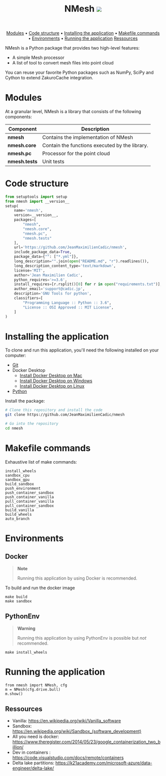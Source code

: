 <h1 align="center">
  <br>
  NMesh
  <img src="https://drive.google.com/uc?id=1adCikDmjjDULmn-3R7_wpyyJX-nzKlHb">
  <br>
  <br>
</h1>

<p align="center">
  <a href="#modules">Modules</a> •
  <a href="#code-structure">Code structure</a> •
  <a href="#installing-the-application">Installing the application</a> •
  <a href="#makefile-commands">Makefile commands</a> •
  <a href="#environments">Environments</a> •
  <a href="#running-the-application">Running the application</a>
  <a href="#ressources">Ressources</a>
</p>


NMesh is a Python package that provides two high-level features:
- A simple Mesh processor
- A list of tool to convert mesh files into point cloud

You can reuse your favorite Python packages such as NumPy, SciPy and Cython to extend ZakuroCache integration.


# Modules

At a granular level, NMesh is a library that consists of the following components:

| Component | Description |
| ---- | --- |
| **nmesh** | Contains the implementation of NMesh |
| **nmesh.core** | Contain the functions executed by the library. |
| **nmesh.pc** | Processor for the point cloud|
| **nmesh.tests** | Unit tests |



# Code structure
```python
from setuptools import setup
from nmesh import __version__
setup(
    name='nmesh',
    version=__version__,
    packages=[
        "nmesh",
        "nmesh.core",
        "nmesh.pc",
        "nmesh.tests"
    ],
    url='https://github.com/JeanMaximilienCadic/nmesh',
    include_package_data=True,
    package_data={"": ["*.yml"]},
    long_description="".join(open("README.md", "r").readlines()),
    long_description_content_type='text/markdown',
    license='MIT',
    author='Jean Maximilien Cadic',
    python_requires='>=3.6',
    install_requires=[r.rsplit()[0] for r in open("requirements.txt")],
    author_email='support@cadic.jp',
    description='GNU Tools for python',
    classifiers=[
        "Programming Language :: Python :: 3.6",
        "License :: OSI Approved :: MIT License",
    ]
)

```

# Installing the application
To clone and run this application, you'll need the following installed on your computer:
- [Git](https://git-scm.com)
- Docker Desktop
   - [Install Docker Desktop on Mac](https://docs.docker.com/docker-for-mac/install/)
   - [Install Docker Desktop on Windows](https://docs.docker.com/desktop/install/windows-install/)
   - [Install Docker Desktop on Linux](https://docs.docker.com/desktop/install/linux-install/)
- [Python](https://www.python.org/downloads/)

Install the package:
```bash
# Clone this repository and install the code
git clone https://github.com/JeanMaximilienCadic/nmesh

# Go into the repository
cd nmesh
```

# Makefile commands
Exhaustive list of make commands:
```
install_wheels
sandbox_cpu
sandbox_gpu
build_sandbox
push_environment
push_container_sandbox
push_container_vanilla
pull_container_vanilla
pull_container_sandbox
build_vanilla
build_wheels
auto_branch 
```
# Environments

## Docker

> **Note**
> 
> Running this application by using Docker is recommended.

To build and run the docker image
```
make build
make sandbox
```

## PythonEnv

> **Warning**
> 
> Running this application by using PythonEnv is possible but *not* recommended.
```
make install_wheels
```
# Running the application
```
from nmesh import NMesh, cfg
m = NMesh(cfg.drive.bull)
m.show()
```

## Ressources
* Vanilla:  https://en.wikipedia.org/wiki/Vanilla_software
* Sandbox: https://en.wikipedia.org/wiki/Sandbox_(software_development)
* All you need is docker: https://www.theregister.com/2014/05/23/google_containerization_two_billion/
* Dev in containers : https://code.visualstudio.com/docs/remote/containers
* Delta lake partitions: https://k21academy.com/microsoft-azure/data-engineer/delta-lake/




